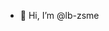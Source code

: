 - 👋 Hi, I’m @lb-zsme

<!---
lb-zsme/lb-zsme is a ✨ special ✨ repository because its `README.md` (this file) appears on your GitHub profile.
You can click the Preview link to take a look at your changes.
--->
